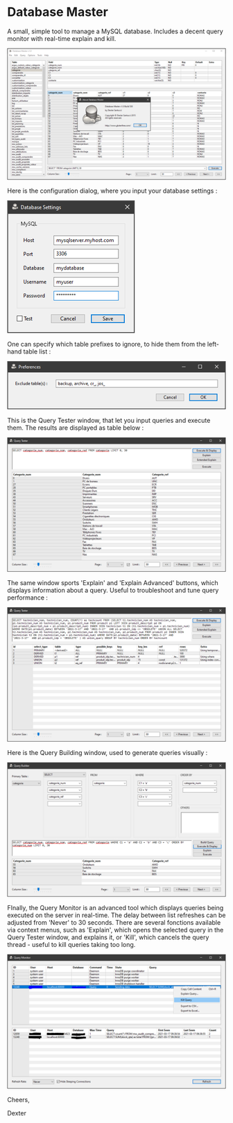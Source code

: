 # Database Master
A small, simple tool to manage a MySQL database. Includes a decent query monitor with real-time explain and kill.

<img src="Screenshots/MainWindow.PNG">

Here is the configuration dialog, where you input your database settings :

<img src="Screenshots/Settings.PNG">

One can specify which table prefixes to ignore, to hide them from the left-hand table list :

<img src="Screenshots/Preferences.PNG">

This is the Query Tester window, that let you input queries and execute them. The results are displayed as table below :

<img src="Screenshots/QueryTester.PNG">

The same window sports 'Explain' and 'Explain Advanced' buttons, which displays information about a query. Useful to troubleshoot and tune query performance :

<img src="Screenshots/Explain.PNG">

Here is the Query Building window, used to generate queries visually :

<img src="Screenshots/QueryBuilder.PNG">

FInally, the Query Monitor is an advanced tool which displays queries being executed on the server in real-time. The delay between list refreshes can be adjusted from 'Never' to 30 seconds. There are several fonctions available via context menus, such as 'Explain', which opens the selected query in the Query Tester window, and explains it, or 'Kill', which cancels the query thread - useful to kill queries taking too long.

<img src="Screenshots/QueryMonitor.PNG">

Cheers,

Dexter
